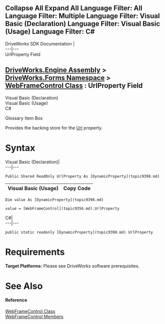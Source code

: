        

 Collapse All Expand All  Language Filter: All  Language Filter: Multiple  Language Filter: Visual Basic (Declaration) Language Filter: Visual Basic (Usage) Language Filter: C#  
---  
DriveWorks SDK Documentation  |   
---|---  
UrlProperty Field   
  
[DriveWorks.Engine Assembly](topic2156.md) > [DriveWorks.Forms Namespace](topic7266.md) > [WebFrameControl Class](topic9356.md) : UrlProperty Field  
---  
  
Visual Basic (Declaration)    
Visual Basic (Usage)    
C# 

Glossary Item Box

Provides the backing store for the [Url](topic9363.md) property. 

# Syntax

Visual Basic (Declaration)|   
---|---  
      
    
    Public Shared ReadOnly UrlProperty As [DynamicProperty](topic9398.md)  
  
Visual Basic (Usage)| Copy Code  
---|---  
      
    
    Dim value As [DynamicProperty](topic9398.md)
     
    value = [WebFrameControl](topic9356.md).UrlProperty  
  
C#|   
---|---  
      
    
    public static readonly [DynamicProperty](topic9398.md) UrlProperty  
  
# Requirements

**Target Platforms:** Please see DriveWorks software prerequisites.

# See Also

#### Reference

[WebFrameControl Class](topic9356.md)   
[WebFrameControl Members](topic9357.md)


